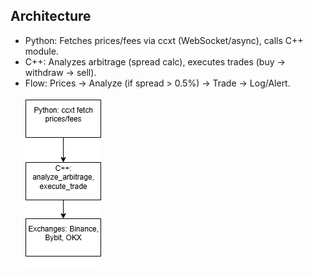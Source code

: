 ## Architecture
- Python: Fetches prices/fees via ccxt (WebSocket/async), calls C++ module.
- C++: Analyzes arbitrage (spread calc), executes trades (buy → withdraw → sell).
- Flow: Prices → Analyze (if spread > 0.5%) → Trade → Log/Alert.
![Architecture Diagram](architecture.png)